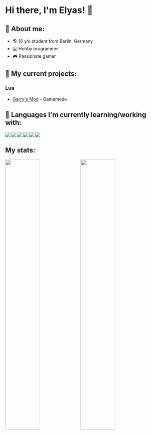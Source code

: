 # Hi there, I'm Elyas! 👋

## 👤 About me:
- 🌎 16 y/o student from Berlin, Germany
- 💻 Hobby programmer
- 🎮 Passionate gamer

## 🔨 My current projects:

### Lua
- [Garry's Mod](https://gmod.facepunch.com) - Gamemode

## 📖 Languages I'm currently learning/working with:

<img align="left" src="https://img.shields.io/badge/html5-%23E34F26.svg?style=for-the-badge&logo=html5&logoColor=white"/>
<img align="left" src="https://img.shields.io/badge/css3-%231572B6.svg?style=for-the-badge&logo=css3&logoColor=white"/>
<img align="left" src="https://img.shields.io/badge/javascript-%23323330.svg?style=for-the-badge&logo=javascript&logoColor=%23F7DF1E"/>
<img align="left" src="https://img.shields.io/badge/lua-%232C2D72.svg?style=for-the-badge&logo=lua&logoColor=white"/>
<img align="left" src="https://img.shields.io/badge/c%23-%23239120.svg?style=for-the-badge&logo=c-sharp&logoColor=white"/>
<img src="https://img.shields.io/badge/c++-%2300599C.svg?style=for-the-badge&logo=c%2B%2B&logoColor=white"/>

## My stats:

<img align="left" width="47%" src="https://github-readme-stats.vercel.app/api?username=SupreemeGuy&show_icons=true&theme=radical"/>
<img align="left" width="47%" src="https://github-readme-stats.vercel.app/api/top-langs/?username=SupreemeGuy&layout=compact"/>
